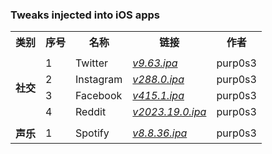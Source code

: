 ### Tweaks injected into iOS apps

<table>
    <tr> <th> 类别 </th> <th> 序号 </th> <th> 名称 </th> <th> 链接 </th> <th> 作者 </th> </tr>
	<tr>
		<td colspan="5">  </td>
    </tr>
	<tr>
		<td rowspan="4"><strong>社交</strong></td>
		<td > 1 </td> <td > Twitter </td> <td ><a href="https://github.com/purp0s3/Tweaked-iOS-Apps/releases"><em>v9.63.ipa</em></a> </td><td>purp0s3</td>
    </tr>
    <tr>
		<td > 2 </td> <td > Instagram </td> <td ><a href="https://github.com/purp0s3/Tweaked-iOS-Apps/releases"><em>v288.0.ipa</em></a> </td><td>purp0s3</td>
    </tr>
	<tr>
		<td > 3 </td> <td > Facebook </td> <td ><a href="https://github.com/purp0s3/Tweaked-iOS-Apps/releases/tag/19.may.23"><em>v415.1.ipa</em></a> </td><td>purp0s3</td>
    </tr>
	<tr>
		<td > 4 </td> <td > Reddit </td> <td ><a href="https://github.com/purp0s3/Tweaked-iOS-Apps/releases/download/19.may.23/Reddit2023.19.0_RedditFilter1.1.1.ipa"><em>v2023.19.0.ipa</em></a> </td><td>purp0s3</td>
    </tr>
	<tr>
		<td colspan="5">  </td>
    </tr>
	<tr>
		<td rowspan="1"><strong>声乐</strong></td>
		<td > 1 </td> <td > Spotify </td> <td ><a href="https://github.com/purp0s3/Tweaked-iOS-Apps/releases/tag/19.may.23"><em>v8.8.36.ipa</em></a> </td><td>purp0s3</td>
    </tr>
</table>
